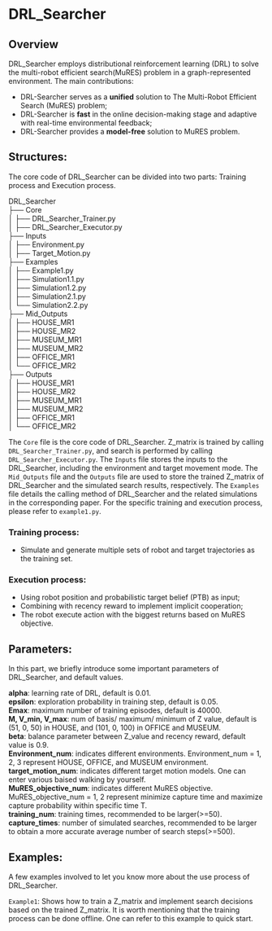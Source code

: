 # DRL_Searcher
## Overview

DRL_Searcher employs distributional reinforcement learning (DRL) to solve the multi-robot efficient search(MuRES) problem in a graph-represented environment. The main contributions:

- DRL-Searcher serves as a **unified** solution to The Multi-Robot Efficient Search (MuRES) problem;
- DRL-Searcher is **fast** in the online decision-making stage and adaptive with real-time environmental feedback;
- DRL-Searcher provides a **model-free** solution to MuRES problem.


## Structures:
The core code of DRL_Searcher can be divided into two parts: Training process and Execution process.

DRL_Searcher  
├── Core  
│   ├── DRL_Searcher_Trainer.py  
│   ├── DRL_Searcher_Executor.py  
├── Inputs  
│   ├── Environment.py  
│   ├── Target_Motion.py  
├── Examples  
│   ├── Example1.py  
│   ├── Simulation1.1.py  
│   ├── Simulation1.2.py  
│   ├── Simulation2.1.py  
│   └── Simulation2.2.py  
├── Mid_Outputs  
│   ├── HOUSE_MR1  
│   ├── HOUSE_MR2  
│   ├── MUSEUM_MR1  
│   ├── MUSEUM_MR2  
│   ├── OFFICE_MR1  
│   └── OFFICE_MR2  
├── Outputs  
│   ├── HOUSE_MR1  
│   ├── HOUSE_MR2  
│   ├── MUSEUM_MR1  
│   ├── MUSEUM_MR2  
│   ├── OFFICE_MR1  
│   └── OFFICE_MR2  

The `Core` file is the core code of DRL_Searcher. Z_matrix is trained by calling `DRL_Searcher_Trainer.py`, and search is performed by calling `DRL_Searcher_Executor.py`.
The `Inputs` file stores the inputs to the DRL_Searcher, including the environment and target movement mode.
The `Mid_Outputs` file and the `Outputs` file are used to store the trained Z_matrix of DRL_Searcher and the simulated search results, respectively.
The `Examples` file details the calling method of DRL_Searcher and the related simulations in the corresponding paper.
For the specific training and execution process, please refer to `example1.py`.
### Training process:
- Simulate and generate multiple sets of robot and target trajectories as the training set.

### Execution process:
- Using robot position and probabilistic target belief (PTB) as input;
- Combining with recency reward to implement implicit cooperation;
- The robot execute action with the biggest returns based on MuRES objective.

## Parameters:
In this part, we briefly introduce some important parameters of DRL_Searcher, and default values.  

**alpha**: learning rate of DRL, default is 0.01.  
**epsilon**: exploration probability in training step, default is 0.05.  
**Emax**: maximum number of training episodes, default is 40000.  
**M, V_min, V_max**: num of basis/ maximum/ minimum of Z value, default is (51, 0, 50) in HOUSE, and (101, 0, 100) in OFFICE and MUSEUM.  
**beta**: balance parameter between Z_value and recency reward, default value is 0.9.  
**Environment_num**: indicates different environments. Environment_num = 1, 2, 3 represent HOUSE, OFFICE, and MUSEUM environment.  
**target_motion_num**: indicates different target motion models. One can enter various baised walking by yourself.  
**MuRES_objective_num**: indicates different MuRES objective. MuRES_objective_num = 1, 2 represent minimize capture time and maximize capture probability within specific time T.  
**training_num**: training times, recommended to be larger(>=50).  
**capture_times**: number of simulated searches, recommended to be larger to obtain a more accurate average number of search steps(>=500).  


## Examples:
A few examples involved to let you know more about the use process of DRL_Searcher.

`Example1`: Shows how to train a Z_matrix and implement search decisions based on the trained Z_matrix. It is worth mentioning that the training process can be done offline.  One can refer to this example to quick start.
